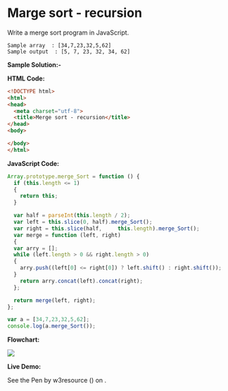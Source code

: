 # Marge sort - recursion

Write a merge sort program in JavaScript.

```
Sample array  : [34,7,23,32,5,62]
Sample output  : [5, 7, 23, 32, 34, 62] 
```

**Sample Solution:-**

**HTML Code:**

```html
<!DOCTYPE html>
<html>
<head>
  <meta charset="utf-8">
  <title>Merge sort - recursion</title>
</head>
<body>

</body>
</html>

```

**JavaScript Code:**

```js
Array.prototype.merge_Sort = function () {
  if (this.length <= 1) 
  {
    return this;
  }

  var half = parseInt(this.length / 2);
  var left = this.slice(0, half).merge_Sort();
  var right = this.slice(half,     this.length).merge_Sort();
  var merge = function (left, right) 
  {
  var arry = [];
  while (left.length > 0 && right.length > 0)
  {
    arry.push((left[0] <= right[0]) ? left.shift() : right.shift());
  }
    return arry.concat(left).concat(right);
  };

  return merge(left, right);
};

var a = [34,7,23,32,5,62];
console.log(a.merge_Sort());

```

**Flowchart:**

![](https://www.w3resource.com/w3r_images/javascript-recursion-function-exercise-9.png)

**Live Demo:**

<section class="expand-codepen"><p data-height="380" data-theme-id="0" data-slug-hash="jGLepN" data-default-tab="js,result" data-user="w3resource" data-embed-version="2" data-pen-title="JavaScript - common-editor-exercises" data-editable="true" class="codepen">See the Pen by w3resource () on .</p><codepen></codepen></section>